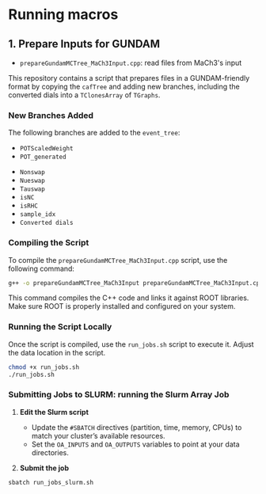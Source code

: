 # Running macros

## 1. Prepare Inputs for GUNDAM
- ```prepareGundamMCTree_MaCh3Input.cpp```: read files from MaCh3's input

This repository contains a script that prepares files in a GUNDAM-friendly format by copying the `cafTree` and adding new branches, including the converted dials into a `TClonesArray` of `TGraphs`.

### New Branches Added
The following branches are added to the `event_tree`:

- `POTScaledWeight`
- `POT_generated`
<!-- - `POTweight` -->
- `Nonswap`
- `Nueswap`
- `Tauswap`
- `isNC`
- `isRHC`
- `sample_idx`
- `Converted dials`

### Compiling the Script

To compile the `prepareGundamMCTree_MaCh3Input.cpp` script, use the following command:

```bash
g++ -o prepareGundamMCTree_MaCh3Input prepareGundamMCTree_MaCh3Input.cpp -I$(root-config --incdir) $(root-config --libs) -std=c++17
```

This command compiles the C++ code and links it against ROOT libraries. Make sure ROOT is properly installed and configured on your system.

### Running the Script Locally

Once the script is compiled, use the `run_jobs.sh` script to execute it. Adjust the data location in the script.

```bash
chmod +x run_jobs.sh
./run_jobs.sh
```

### Submitting Jobs to SLURM: running the Slurm Array Job

1. **Edit the Slurm script**  

   - Update the `#SBATCH` directives (partition, time, memory, CPUs) to match your cluster’s available resources.  
   - Set the `OA_INPUTS` and `OA_OUTPUTS` variables to point at your data directories.

2. **Submit the job**  

```bash
sbatch run_jobs_slurm.sh
```
